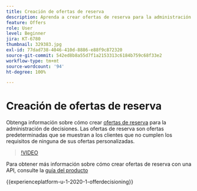 ```yaml
---
title: Creación de ofertas de reserva
description: Aprenda a crear ofertas de reserva para la administración de decisiones. Las ofertas de reserva tienen reglas de aceptación asociadas para ayudarle a mostrarlas solo a los clientes relevantes.
feature: Offers
role: User
level: Beginner
jira: KT-6780
thumbnail: 329383.jpg
exl-id: 77dad738-4046-410d-8886-e88f9c872320
source-git-commit: 542ed8b8a55d7f1a2153313c6184b759c68f33e2
workflow-type: tm+mt
source-wordcount: '94'
ht-degree: 100%

---
```


# Creación de ofertas de reserva

Obtenga información sobre cómo crear [ofertas de reserva](https://experienceleague.adobe.com/docs/journey-optimizer/using/offer-decisioniong/managing-offers-in-the-offer-library/creating-fallback-offers.html?lang=es) para la administración de decisiones. Las ofertas de reserva son ofertas predeterminadas que se muestran a los clientes que no cumplen los requisitos de ninguna de sus ofertas personalizadas.

>[!VIDEO](https://video.tv.adobe.com/v/329383?quality=12&learn=on)

Para obtener más información sobre cómo crear ofertas de reserva con una API, consulte la [guía del producto](https://experienceleague.adobe.com/docs/journey-optimizer/using/offer-decisioniong/api-reference/offers-api/fallback-offers/create.html?lang=es)

{{experienceplatform-u-1-2020-1-offerdecisioning}}
